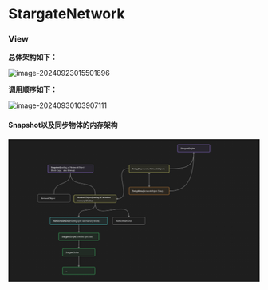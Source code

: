 # StargateNetwork

### View

**总体架构如下：**

![image-20240923015501896](./Pictures/image-20240923015501896.png)

**调用顺序如下：**

![image-20240930103907111](Pictures/image-20240930103907111.png)



#### Snapshot以及同步物体的内存架构

![image-20241015165057181](Pictures/image-20241015165057181.png)

